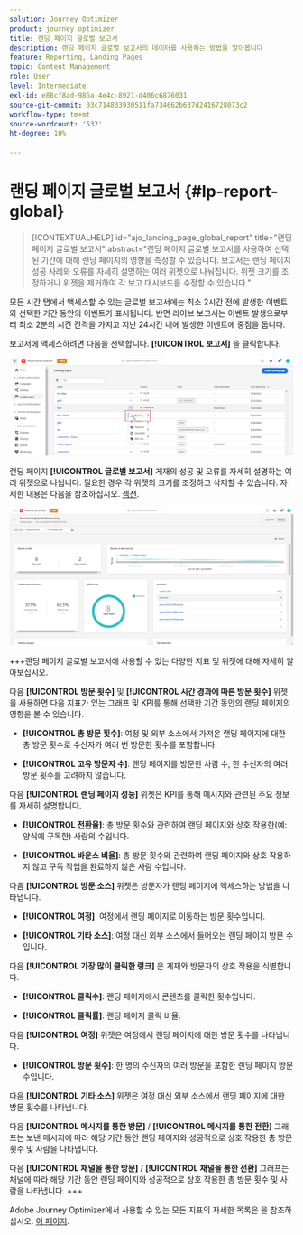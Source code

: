 ```yaml
---
solution: Journey Optimizer
product: journey optimizer
title: 랜딩 페이지 글로벌 보고서
description: 랜딩 페이지 글로벌 보고서의 데이터를 사용하는 방법을 알아봅니다
feature: Reporting, Landing Pages
topic: Content Management
role: User
level: Intermediate
exl-id: e88cf8ad-986a-4e4c-8921-d406c6876031
source-git-commit: 03c714833930511fa734662b637d2416728073c2
workflow-type: tm+mt
source-wordcount: '532'
ht-degree: 10%

---
```


# 랜딩 페이지 글로벌 보고서 {#lp-report-global}

>[!CONTEXTUALHELP]
>id="ajo_landing_page_global_report"
>title="랜딩 페이지 글로벌 보고서"
>abstract="랜딩 페이지 글로벌 보고서를 사용하여 선택된 기간에 대해 랜딩 페이지의 영향을 측정할 수 있습니다. 보고서는 랜딩 페이지 성공 사례와 오류를 자세히 설명하는 여러 위젯으로 나눠집니다. 위젯 크기를 조정하거나 위젯을 제거하여 각 보고 대시보드를 수정할 수 있습니다."

모든 시간 탭에서 액세스할 수 있는 글로벌 보고서에는 최소 2시간 전에 발생한 이벤트와 선택한 기간 동안의 이벤트가 표시됩니다. 반면 라이브 보고서는 이벤트 발생으로부터 최소 2분의 시간 간격을 가지고 지난 24시간 내에 발생한 이벤트에 중점을 둡니다.

보고서에 액세스하려면 다음을 선택합니다. **[!UICONTROL 보고서]** 을 클릭합니다.

![](assets/landing_page_report.png)

랜딩 페이지 **[!UICONTROL 글로벌 보고서]** 게재의 성공 및 오류를 자세히 설명하는 여러 위젯으로 나뉩니다. 필요한 경우 각 위젯의 크기를 조정하고 삭제할 수 있습니다. 자세한 내용은 다음을 참조하십시오. [섹션](global-report.md).

![](assets/landing_page_global.png)

+++랜딩 페이지 글로벌 보고서에 사용할 수 있는 다양한 지표 및 위젯에 대해 자세히 알아보십시오.

다음 **[!UICONTROL 방문 횟수]** 및 **[!UICONTROL 시간 경과에 따른 방문 횟수]** 위젯을 사용하면 다음 지표가 있는 그래프 및 KPI를 통해 선택한 기간 동안의 랜딩 페이지의 영향을 볼 수 있습니다.

* **[!UICONTROL 총 방문 횟수]**: 여정 및 외부 소스에서 가져온 랜딩 페이지에 대한 총 방문 횟수로 수신자가 여러 번 방문한 횟수를 포함합니다.

* **[!UICONTROL 고유 방문자 수]**: 랜딩 페이지를 방문한 사람 수, 한 수신자의 여러 방문 횟수를 고려하지 않습니다.

다음 **[!UICONTROL 랜딩 페이지 성능]** 위젯은 KPI를 통해 메시지와 관련된 주요 정보를 자세히 설명합니다.

* **[!UICONTROL 전환율]**: 총 방문 횟수와 관련하여 랜딩 페이지와 상호 작용한(예: 양식에 구독한) 사람의 수입니다.

* **[!UICONTROL 바운스 비율]**: 총 방문 횟수와 관련하여 랜딩 페이지와 상호 작용하지 않고 구독 작업을 완료하지 않은 사람 수입니다.

다음 **[!UICONTROL 방문 소스]** 위젯은 방문자가 랜딩 페이지에 액세스하는 방법을 나타냅니다.

* **[!UICONTROL 여정]**: 여정에서 랜딩 페이지로 이동하는 방문 횟수입니다.

* **[!UICONTROL 기타 소스]**: 여정 대신 외부 소스에서 들어오는 랜딩 페이지 방문 수입니다.

다음 **[!UICONTROL 가장 많이 클릭한 링크]** 은 게재와 방문자의 상호 작용을 식별합니다.

* **[!UICONTROL 클릭수]**: 랜딩 페이지에서 콘텐츠를 클릭한 횟수입니다.

* **[!UICONTROL 클릭률]**: 랜딩 페이지 클릭 비율.

다음 **[!UICONTROL 여정]** 위젯은 여정에서 랜딩 페이지에 대한 방문 횟수를 나타냅니다.

* **[!UICONTROL 방문 횟수]**: 한 명의 수신자의 여러 방문을 포함한 랜딩 페이지 방문 수입니다.

다음 **[!UICONTROL 기타 소스]** 위젯은 여정 대신 외부 소스에서 랜딩 페이지에 대한 방문 횟수를 나타냅니다.

다음 **[!UICONTROL 메시지를 통한 방문]** / **[!UICONTROL 메시지를 통한 전환]** 그래프는 보낸 메시지에 따라 해당 기간 동안 랜딩 페이지와 성공적으로 상호 작용한 총 방문 횟수 및 사람을 나타냅니다.

다음 **[!UICONTROL 채널을 통한 방문]** / **[!UICONTROL 채널을 통한 전환]** 그래프는 채널에 따라 해당 기간 동안 랜딩 페이지와 성공적으로 상호 작용한 총 방문 횟수 및 사람을 나타냅니다.
+++

Adobe Journey Optimizer에서 사용할 수 있는 모든 지표의 자세한 목록은 을 참조하십시오. [이 페이지](global-report.md#list-of-components-global).
